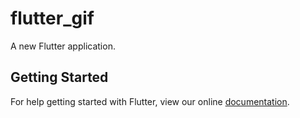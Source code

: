 # flutter_gif

A new Flutter application.

## Getting Started

For help getting started with Flutter, view our online
[documentation](https://flutter.io/).
